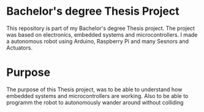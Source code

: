 #  Bachelor's degree Thesis Project 
This repository is part of my Bachelor's degree Thesis project. 
The project was based on electronics, embedded systems and microcontrollers.
I made a autonomous robot using Arduino, Raspberry Pi and many Sesnors and Actuators.

# Purpose
The purpose of this Thesis project, was to be able to understand how embedded systems and microcontrollers are working.
Also to be able to programm the robot to autonomously wander around without colliding
